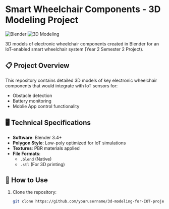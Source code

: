 # Smart Wheelchair Components - 3D Modeling Project

![Blender](https://img.shields.io/badge/Blender-%23F5792A.svg?style=for-the-badge&logo=blender&logoColor=white)
![3D Modeling](https://img.shields.io/badge/3D_Modeling-FF6F00?style=for-the-badge&logo=autodesk&logoColor=white)

3D models of electronic wheelchair components created in Blender for an IoT-enabled smart wheelchair system (Year 2 Semester 2 Project).

## 📋 Project Overview

This repository contains detailed 3D models of key electronic wheelchair components that would integrate with IoT sensors for:
- Obstacle detection
- Battery monitoring
- Moblie App control functionality


## 🖥️ Technical Specifications

- **Software**: Blender 3.4+
- **Polygon Style**: Low-poly optimized for IoT simulations
- **Textures**: PBR materials applied
- **File Formats**: 
  - `.blend` (Native)
  - `.stl` (For 3D printing)

## 🚀 How to Use

1. Clone the repository:
   ```bash
   git clone https://github.com/yourusername/3d-modeling-for-IOT-project-Year2-Semester2.git
